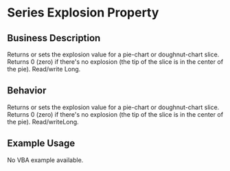 # Series Explosion Property

## Business Description
Returns or sets the explosion value for a pie-chart or doughnut-chart slice. Returns 0 (zero) if there's no explosion (the tip of the slice is in the center of the pie). Read/write Long.

## Behavior
Returns or sets the explosion value for a pie-chart or doughnut-chart slice. Returns 0 (zero) if there's no explosion (the tip of the slice is in the center of the pie). Read/writeLong.

## Example Usage
No VBA example available.